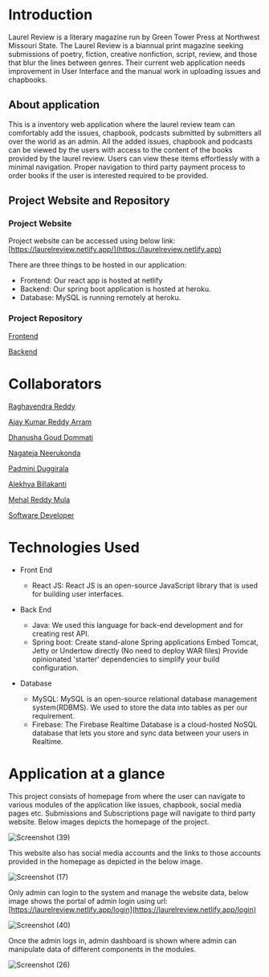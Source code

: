 # Introduction
Laurel Review is a literary magazine run by Green Tower Press at Northwest Missouri State. The Laurel Review is a biannual print magazine seeking submissions of poetry, fiction, creative nonfiction, script, review, and those that blur the lines between genres. Their current web application needs improvement in User Interface and the manual work in uploading issues and chapbooks.

## About application

This is a inventory web application where the laurel review team can comfortably add the issues, chapbook, podcasts submitted by submitters all over the world as an admin. All the added issues, chapbook and podcasts can be viewed by the users with access to the content of the books provided by the laurel review. Users can view these items effortlessly with a minimal navigation. Proper navigation to third party payment process to order books if the user is interested required to  be provided.

## Project Website and Repository
### Project Website
Project website can be accessed using below link: 
[https://laurelreview.netlify.app/](https://laurelreview.netlify.app)

There are three things to be hosted in our application:
* Frontend: Our react app is hosted at netlify
* Backend: Our spring boot application is hosted at heroku.
* Database: MySQL is running remotely at heroku.

### Project Repository

[Frontend](https://github.com/reddy-raghavendra/LaurelReview)

[Backend](https://github.com/reddy-raghavendra/laurelreview-backend)

# Collaborators

[Raghavendra Reddy](https://github.com/reddy-raghavendra)

[Ajay Kumar Reddy Arram](https://github.com/ajayarram)

[Dhanusha Goud Dommati](https://github.com/Dhanushagoud)

[Nagateja Neerukonda](https://github.com/TejaUsa)

[Padmini Duggirala](https://github.com/Padmini6699)
 	
[Alekhya Billakanti](https://github.com/Alekyab98)

[Mehal Reddy Mula](https://github.com/MehalS542312)

[Software Developer](https://github.com/yaswant1)

# Technologies Used
* Front End
  * React JS: React JS is an open-source JavaScript library that is used for building user interfaces.

* Back End
  * Java: We used this language for back-end development and for creating rest API.
  * Spring boot: Create stand-alone Spring applications Embed Tomcat, Jetty or Undertow directly (No need to deploy WAR files) Provide opinionated 'starter' dependencies to simplify your build configuration.

* Database
  * MySQL: MySQL is an open-source relational database management system(RDBMS). We used to store the data into tables as per our requirement.
  * Firebase: The Firebase Realtime Database is a cloud-hosted NoSQL database that lets you store and sync data between your users in Realtime.
# Application at a glance

This project consists of homepage from where the user can navigate to various modules of the application like issues, chapbook, social media pages etc. Submissions and Subscriptions page will navigate to third party website. Below images depicts the homepage of the project. 

![Screenshot (39)](https://user-images.githubusercontent.com/77422478/166179138-48d0a276-09ee-4f7e-b01b-730fe3b9484f.png)

This website also has social media accounts and the links to those accounts provided in the homepage as depicted in the below image.

![Screenshot (17)](https://user-images.githubusercontent.com/77422478/166179068-9e60a107-96bb-4821-a0c6-13beb5398500.png)

Only admin can login to the system and manage the website data, below image shows the portal of admin login using url: [https://laurelreview.netlify.app/login](https://laurelreview.netlify.app/login)


![Screenshot (40)](https://user-images.githubusercontent.com/77422478/166179450-addc662b-633a-4572-935f-07dbf49ff7f5.png)


Once the admin logs in, admin dashboard is shown where admin can manipulate data of different components in the modules. 


![Screenshot (26)](https://user-images.githubusercontent.com/77422478/166179205-aa5388a3-ec37-4193-b7fd-f39f8c958724.png)

